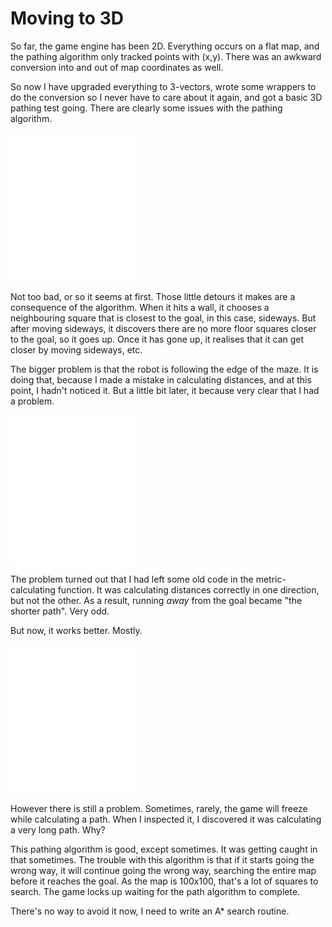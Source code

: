 # Moving to 3D

So far, the game engine has been 2D.  Everything occurs on a flat map, and the pathing algorithm only tracked points with (x,y).  There was an awkward conversion into and out of map coordinates as well.

So now I have upgraded everything to 3-vectors, wrote some wrappers to do the conversion so I never have to care about it again, and got a basic 3D pathing test going.  There are clearly some issues with the pathing algorithm.

<embed src="3dpathfail.mov" width="200" height="240" controller="true">

Not too bad, or so it seems at first.  Those little detours it makes are a consequence of the algorithm.  When it hits a wall, it chooses a neighbouring square that is closest to the goal, in this case, sideways.  But after moving sideways, it discovers there are no more floor squares closer to the goal, so it goes up.  Once it has gone up, it realises that it can get closer by moving sideways, etc.

The bigger problem is that the robot is following the edge of the maze.  It is doing that, because I made a mistake in calculating distances, and at this point, I hadn't noticed it.  But a little bit later, it because very clear that I had a problem.

<embed src="longpathfail.mov" width="200" height="240" controller="true">

The problem turned out that I had left some old code in the metric-calculating function.  It was calculating distances correctly in one direction, but not the other.  As a result, running *away* from the goal became "the shorter path".  Very odd.

But now, it works better.  Mostly.

<embed src="pathsuccess.mov" width="200" height="240" controller="true">

However there is still a problem.  Sometimes, rarely, the game will freeze while calculating a path.  When I inspected it, I discovered it was calculating a very long path.  Why?

This pathing algorithm is good, except sometimes.  It was getting caught in that sometimes.  The trouble with this algorithm is that if it starts going the wrong way, it will continue going the wrong way, searching the entire map before it reaches the goal.  As the map is 100x100, that's a lot of squares to search.  The game locks up waiting for the path algorithm to complete.

There's no way to avoid it now, I need to write an A* search routine.

